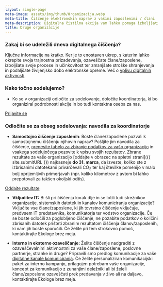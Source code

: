 ```yaml
---
layout: single-page
meta-image: assets/img/thumb/Organizacija.webp
meta-title: Čiščenje elektronskih naprav z vašimi zaposlenimi / člani
meta-description: Digitalna čistilna akcija vam lahko pomaga izboljšati procese in učinkovitost, zmanjšate lahko stroške shranjevanja in podaljšate življenjsko dobo elektronske opreme.
title: Druge organizacije
---
```


### Zakaj bi se udeležili dneva digitalnega čiščenja?
<a href="https://docs.google.com/document/d/1Aw3ZXbF0DifVWxlfvR1qAvzizwbs7DknzVP3JWuIlaY/edit?usp=sharing" target="_blank" rel="noopener">Ključne informacije na kratko</a>. Ker je to enostaven ukrep, s katerim lahko okrepite svoja trajnostna prizadevanja, ozaveščate člane/zaposlene, izboljšate svoje procese in učinkovitost ter zmanjšate stroške shranjevanja in podaljšate življenjsko dobo elektronske opreme. Več o [vplivu digitalnih aktivnosti](o-akciji.html).

### Kako točno sodelujemo?
- Ko se v organizaciji odločite za sodelovanje, določite koordinatorja, ki bo organiziral podrobnosti akcije in bo tudi kontaktna oseba za nas.

<div class="btnpad">
<a class="button" href="https://docs.google.com/forms/d/e/1FAIpQLSfiXjBaKTUFIcxyFzyItF_W5thrnq_cFoCVBJF72FZeEIkLiQ/viewform">Prijavite se</a>
</div>

### Odločite se za obseg sodelovanja: navodila za koordinatorje
- **Samostojno čiščenje zaposlenih**: Boste člane/zaposlene pozvali k samostojnemu čiščenju njihovih naprav? Pošljite jim navodila za čiščenje, <a href="https://docs.google.com/spreadsheets/d/1QiAlI4AaGp24_rOKqpIe1AJVLWCjUqn0M_M3Ng7uquY/edit#gid=0" target="_blank" rel="noopener">prenesite tabelo za zbiranje podatkov za vašo organizacijo</a> in vsakega sodelujočega pozovite k vpisu svojih rezultatov. Zbrane rezultate za vašo organizacijo [oddajte v obrazec na spletni strani]({{ site.submitURL }}) najkasneje **do 31. marca**, da izveste, koliko ste z izbrisanimi  datotekami privarčevali  CO<sub>2</sub> ter kaj številke pomenijo v malo bolj oprijemljivih primerjavah (npr. koliko kilometrov z avtom bi lahko prepotovali za takšen okoljski odtis).

<div class="btnpad">
<a class="button" href="{{ site.submitURL }}">Oddajte rezultate</a>
</div>

- **Vključitev IT:** Bi šli pri čiščenju korak dlje in se lotili tudi strežnikov organizacije, sistemskih datotek in kanalov komuniciranja organizacije? Vključite vse člane/zaposlene, ki jih tovrstno čiščenje vključuje, predvsem IT predstavnika, komunikatorja ter vodstvo organizacije. Če se boste odločili za poglobljeno čiščenje, ne pozabite podatkov o količini zbrisanih datotek prišteti zbranim rezultatom čiščenja članov/zaposlenih, ki nam jih boste sporočili. Če želite pri tem strokovno pomoč, kontaktirajte Ekologe brez meja.
  
- **Interno in eksterno ozaveščanje:** Želite čiščenje nadgraditi z ozaveščevalnimi aktivnostmi za vaše člane/zaposlene, poslovne partnerje, stranke in druge? Pripravili smo predlog komunikacije za vaše <a href="https://drive.google.com/drive/folders/19ytboXVn0K0x_8I5yswVORrym4YmccMH?usp=sharing" target="_blank" rel="noopener">digitalne kanale komuniciranja</a>. Če želite personaliziran komunikacijski paket za interno kampanjo, prilagojen potrebam vaše organizacije, koncept za komunikacijo z zunanjimi deležniki ali bi želeli člane/zaposlene ozaveščati prek predavanja v živo ali na daljavo, kontaktirajte Ekologe brez meja.
